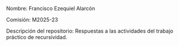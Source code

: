 Nombre: Francisco Ezequiel Alarcón

Comisión: M2025-23

Descripción del repositorio: Respuestas a las actividades del trabajo práctico de recursividad.
